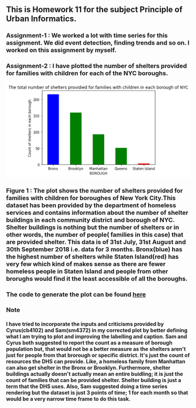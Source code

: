 ## This is Homework 11 for the subject Principle of Urban Informatics.

### Assignment-1 : We worked a lot with time series for this assignment. We did event detection, finding trends and so on. I worked on this assignment by myself.

### Assignment-2 : I have plotted the number of shelters provided for families with children for each of the NYC boroughs.
![The improved plot](Improved_plot.png)
### Figure 1 : The plot shows the number of shelters provided for families with children for boroughes of New  York City.This dataset has been provided by the department of homeless services and contains information about the number of shelter buildings in each community district and borough of NYC. Shelter buildings is nothing but the number of shelters or in other words, the number of people( families in this case) that are provided shelter. This data is of 31st July, 31st August and 30th September 2018 i.e. data for 3 months. Bronx(blue) has the highest number of shelters while Staten Island(red) has very few which kind of makes sense as there are fewer homeless people in Staten Island and people from other brorughs would find it the least accessible of all the boroughs.

### The code to generate the plot can be found [here](https://github.com/SohamMody/PUI2018_srm699/blob/master/HW11_srm699/HW11_Assignment2.ipynb) 

### Note

#### I have tried to incorporate the inputs and criticisms provided by Cyrus(cb4102) and Sam(sm4372) in my corrected plot by better defining what I am trying to plot and improving the labelling and caption. Sam and Cyrus both suggested to report the count as a measure of borough population but, that would not be a better measure as the shelters aren't just for people from that brorough or specific district. It's just the count of resources the DHS can provide. Like, a homeless family from Manhattan can also get shelter in the Bronx or Brooklyn. Furthermore, shelter buildings actually doesn't actually mean an entire buidling; it is just the count of families that can be provided shelter. Shelter building is just a term that the DHS uses. Also, Sam suggested doing a time series rendering but the dataset is just 3 points of time; 1 for each month so that would be a very narrow time frame to do this task.
